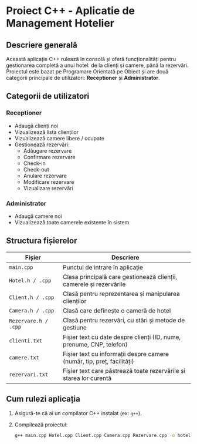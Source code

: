 # Proiect C++ - Aplicatie de Management Hotelier

## Descriere generală
Această aplicație C++ rulează în consolă și oferă funcționalități pentru gestionarea completă a unui hotel: de la clienți și camere, până la rezervări. Proiectul este bazat pe Programare Orientată pe Obiect și are două categorii principale de utilizatori: **Receptioner** și **Administrator**.

## Categorii de utilizatori

### Receptioner
- Adaugă clienți noi
- Vizualizează lista clienților
- Vizualizează camere libere / ocupate
- Gestionează rezervări:
  - Adăugare rezervare
  - Confirmare rezervare
  - Check-in
  - Check-out
  - Anulare rezervare
  - Modificare rezervare
  - Vizualizare rezervări

### Administrator
- Adaugă camere noi
- Vizualizează toate camerele existente în sistem

## Structura fișierelor

| Fișier               | Descriere                                                              |
| -------------------- | ---------------------------------------------------------------------- |
| `main.cpp`           | Punctul de intrare în aplicație                                        |
| `Hotel.h / .cpp`     | Clasa principală care gestionează clienții, camerele și rezervările    |
| `Client.h / .cpp`    | Clasă pentru reprezentarea și manipularea clienților                   |
| `Camera.h / .cpp`    | Clasă care definește o cameră de hotel                                 |
| `Rezervare.h / .cpp` | Clasă pentru rezervări, cu stări și metode de gestiune                 |
| `clienti.txt`        | Fișier text cu date despre clienți (ID, nume, prenume, CNP, telefon)   |
| `camere.txt`         | Fișier text cu informații despre camere (număr, tip, preț, facilități) |
| `rezervari.txt`      | Fișier text care păstrează toate rezervările și starea lor curentă     |


## Cum rulezi aplicația

1. Asigură-te că ai un compilator C++ instalat (ex: `g++`).
2. Compilează proiectul:

   ```bash
   g++ main.cpp Hotel.cpp Client.cpp Camera.cpp Rezervare.cpp -o hotel_app
